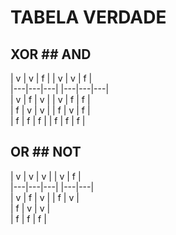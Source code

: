 # TABELA VERDADE 

## XOR           ## AND 

| v | v | f |    | v | v | f |     
|---|---|---|    |---|---|---|   
| v | f | v |    | v | f | f |    
| f | v | v |    | f | v | f |   
| f | f | f |    | f | f | f |   

## OR             ## NOT

| v | v | v |    | v | f |     
|---|---|---|    |---|---|   
| v | f | v |    | f | v |    
| f | v | v |      
| f | f | f |      